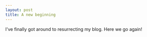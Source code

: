 ```yaml
---
layout: post
title: A new beginning
---
```

I've finally got around to resurrecting my blog. Here we go again! 
